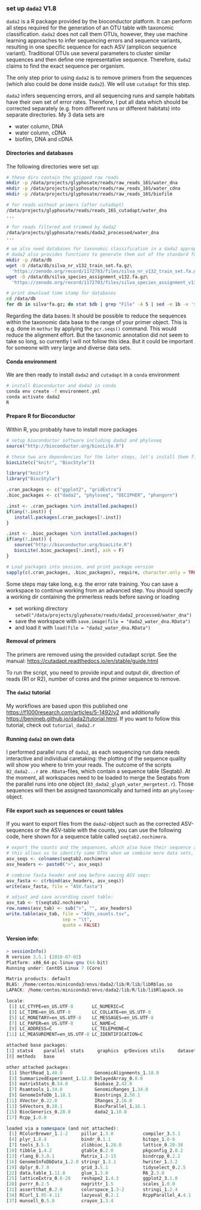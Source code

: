 ### set up `dada2` V1.8

`dada2` is a R package provided by the bioconductor platform. It can perform all steps required for the generation of an OTU table with taxonomic classification. `dada2` does not call them OTUs, however, they use machine learning approaches to infer sequencing errors and sequence variants, resulting in one specific sequence for each ASV (amplicon sequence variant). Traditional OTUs use several parameters to cluster similar sequences and then define one representative sequence. Therefore, `dada2` claims to find the exact sequence per organism.

The only step prior to using `dada2` is to remove primers from the sequences (which also could be done inside `dada2`). We will use `cutadapt` for this step. 

`dada2` infers sequencing errors, and all sequencing runs and sample habitats have their own set of error rates. Therefore, I put all data which should be corrected separately (e.g. from different runs or different habitats) into separate directories. My 3 data sets are 
* water column, DNA
* water column, cDNA
* biofilm, DNA and cDNA

#### Directories and databases

The following directories were set up:

```bash
# these dirs contain the gzipped raw reads
mkdir -p /data/projects/glyphosate/reads/raw_reads_16S/water_dna
mkdir -p /data/projects/glyphosate/reads/raw_reads_16S/water_cdna
mkdir -p /data/projects/glyphosate/reads/raw_reads_16S/biofilm

# for reads without primers (after cutadapt)
/data/projects/glyphosate/reads/reads_16S_cutadapt/water_dna
...

# for reads filtered and trimmed by dada2
/data/projects/glyphosate/reads/dada2_processed/water_dna
...

# we also need databases for taxonomic classification in a dada2 appropriate format
# dada2 also provides functions to generate them out of the standard formatted Silva databases
mkdir -p /data/db
wget -O /data/db/silva_nr_v132_train_set.fa.gz\
  'https://zenodo.org/record/1172783/files/silva_nr_v132_train_set.fa.gz?download=1'
wget -O /data/db/silva_species_assignment_v132.fa.gz\
  'https://zenodo.org/record/1172783/files/silva_species_assignment_v132.fa.gz?download=1'

# print download time stamp for databases
cd /data/db
for db in silva*fa.gz; do stat $db | grep "File" -A 5 | sed -e 1b -e '$!d'; done
```
Regarding the data bases: It should be possible to reduce the sequences within the taxonomic data base to the range of your primer object. This is e.g. done in `mothur` by applying the `pcr.seqs()` command. This would reduce the alignment effort. But the taxonomic annotation did not seem to take so long, so currently I will not follow this idea. But it could be important for someone with very large and diverse data sets. 

#### Conda environment

We are then ready to install `dada2` and `cutadapt` in a `conda` environment

```bash
# install Bioconductor and dada2 in conda
conda env create -f environment.yml
conda activate dada2
R
```

#### Prepare R for Bioconductor
Within R, you probably have to install more packages

```r
# setup bioconductor software including dada2 and phyloseq
source("http://bioconductor.org/biocLite.R")

# these two are dependencies for the later steps, let's install them first
biocLite(c("knitr", "BiocStyle"))

library("knitr")
library("BiocStyle")

.cran_packages <- c("ggplot2", "gridExtra")
.bioc_packages <- c("dada2", "phyloseq", "DECIPHER", "phangorn")

.inst <- .cran_packages %in% installed.packages()
if(any(!.inst)) {
   install.packages(.cran_packages[!.inst])
}

.inst <- .bioc_packages %in% installed.packages()
if(any(!.inst)) {
   source("http://bioconductor.org/biocLite.R")
   biocLite(.bioc_packages[!.inst], ask = F)
}

# Load packages into session, and print package version
sapply(c(.cran_packages, .bioc_packages), require, character.only = TRUE)
```

Some steps may take long, e.g. the error rate training. You can save a workspace to continue working from an advanced step. You should specify a working dir containing the primerless reads before saving or loading
* set working directory `setwd("/data/projects/glyphosate/reads/dada2_processed/water_dna")`
* save the workspace with `save.image(file = "dada2_water_dna.RData")`
* and load it with `load(file = "dada2_water_dna.RData")`

#### Removal of primers

The primers are removed using the provided cutadapt script. See the manual: https://cutadapt.readthedocs.io/en/stable/guide.html

To run the script, you need to provide input and output dir, direction of reads (R1 or R2), number of cores and the primer sequence to remove.

#### The `dada2` tutorial

My workflows are based upon this published one https://f1000research.com/articles/5-1492/v2 and additionally https://benjjneb.github.io/dada2/tutorial.html. If you want to follow this tutorial, check out `tutorial_dada2.r`

#### Running `dada2` on own data

I performed parallel runs of `dada2`, as each sequencing run data needs interactive and individual caretaking: the plotting of the sequence quality will show you where to trim your reads. The outcome of the scripts `02_dada2...r` are `.RData`-files, which contain a sequence table (Seqtab). At the moment, all workspaces need to be loaded to merge the Seqtabs from the parallel runs into one object (`03_dada2_glyph_water_mergetest.r`). Those sequences will then be assigned taxonomically and turned into an `phyloseq`-object.

#### File export such as sequences or count tables

If you want to export files from the `dada2`-object such as the corrected ASV-sequences or the ASV-table with the counts, you can use the following code, here shown for a sequence table called `seqtab2.nochimera`. 

```r
# export the counts and the sequences, which also have their sequence as fasta header
# this allows us to identify same OTUs when we combine more data sets, as the sequence is the same 
asv_seqs <- colnames(seqtab2.nochimera)
asv_headers <- paste0(">", asv_seqs)

# combine fasta header and seq before saving ASV seqs:
asv_fasta <- c(rbind(asv_headers, asv_seqs))
write(asv_fasta, file = "ASV.fasta")

# adjust and save according count table:
asv_tab <- t(seqtab2.nochimera)
row.names(asv_tab) <- sub(">", "", asv_headers)
write.table(asv_tab, file = "ASVs_counts.tsv", 
					 sep = "\t", 
					 quote = FALSE)
```

#### Version info:

```r
> sessionInfo()
R version 3.5.1 (2018-07-02)
Platform: x86_64-pc-linux-gnu (64-bit)
Running under: CentOS Linux 7 (Core)

Matrix products: default
BLAS: /home/centos/miniconda3/envs/dada2/lib/R/lib/libRblas.so
LAPACK: /home/centos/miniconda3/envs/dada2/lib/R/lib/libRlapack.so

locale:
 [1] LC_CTYPE=en_US.UTF-8       LC_NUMERIC=C
 [3] LC_TIME=en_US.UTF-8        LC_COLLATE=en_US.UTF-8
 [5] LC_MONETARY=en_US.UTF-8    LC_MESSAGES=en_US.UTF-8
 [7] LC_PAPER=en_US.UTF-8       LC_NAME=C
 [9] LC_ADDRESS=C               LC_TELEPHONE=C
[11] LC_MEASUREMENT=en_US.UTF-8 LC_IDENTIFICATION=C

attached base packages:
[1] stats4    parallel  stats     graphics  grDevices utils     datasets
[8] methods   base

other attached packages:
 [1] ShortRead_1.40.0            GenomicAlignments_1.18.0
 [3] SummarizedExperiment_1.12.0 DelayedArray_0.8.0
 [5] matrixStats_0.54.0          Biobase_2.42.0
 [7] Rsamtools_1.34.0            GenomicRanges_1.34.0
 [9] GenomeInfoDb_1.18.1         Biostrings_2.50.1
[11] XVector_0.22.0              IRanges_2.16.0
[13] S4Vectors_0.20.1            BiocParallel_1.16.1
[15] BiocGenerics_0.28.0         dada2_1.10.0
[17] Rcpp_1.0.0

loaded via a namespace (and not attached):
 [1] RColorBrewer_1.1-2     pillar_1.3.0           compiler_3.5.1
 [4] plyr_1.8.4             bindr_0.1.1            bitops_1.0-6
 [7] tools_3.5.1            zlibbioc_1.28.0        lattice_0.20-38
[10] tibble_1.4.2           gtable_0.2.0           pkgconfig_2.0.2
[13] rlang_0.3.0.1          Matrix_1.2-15          bindrcpp_0.2.2
[16] GenomeInfoDbData_1.2.0 stringr_1.3.1          hwriter_1.3.2
[19] dplyr_0.7.8            grid_3.5.1             tidyselect_0.2.5
[22] data.table_1.11.8      glue_1.3.0             R6_2.3.0
[25] latticeExtra_0.6-28    reshape2_1.4.3         ggplot2_3.1.0
[28] purrr_0.2.5            magrittr_1.5           scales_1.0.0
[31] assertthat_0.2.0       colorspace_1.3-2       stringi_1.2.4
[34] RCurl_1.95-4.11        lazyeval_0.2.1         RcppParallel_4.4.1
[37] munsell_0.5.0          crayon_1.3.4
```